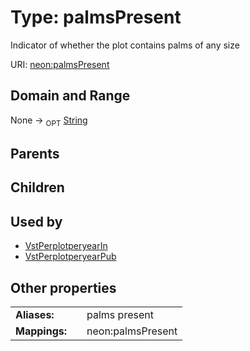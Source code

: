 
# Type: palmsPresent


Indicator of whether the plot contains palms of any size

URI: [neon:palmsPresent](https://data.neonscience.org/palmsPresent)


## Domain and Range

None ->  <sub>OPT</sub> [String](types/String.md)

## Parents


## Children


## Used by

 * [VstPerplotperyearIn](VstPerplotperyearIn.md)
 * [VstPerplotperyearPub](VstPerplotperyearPub.md)

## Other properties

|  |  |  |
| --- | --- | --- |
| **Aliases:** | | palms present |
| **Mappings:** | | neon:palmsPresent |

